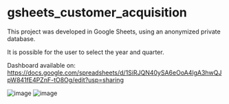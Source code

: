 # gsheets_customer_acquisition
This project was developed in Google Sheets, using an anonymized private database.

It is possible for the user to select the year and quarter.

Dashboard available on:
https://docs.google.com/spreadsheets/d/1SiRJQN40ySA6eOoA4lgA3hwQJpW841fE4PZnF-tO8Og/edit?usp=sharing

![image](https://github.com/marciaback/gsheets_customer_acquisition/assets/45545675/677f9440-5e17-4649-be57-7d006d3289f2)
![image](https://github.com/marciaback/gsheets_customer_acquisition/assets/45545675/e0894a9a-62be-4df2-8311-8d54f719beb5)
